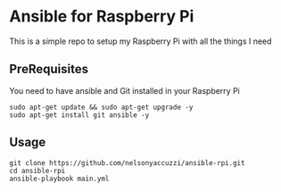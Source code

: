# Ansible for Raspberry Pi

This is a simple repo to setup my Raspberry Pi with all the things I need

## PreRequisites

You need to have ansible and Git installed in your Raspberry Pi

```
sudo apt-get update && sudo apt-get upgrade -y
sudo apt-get install git ansible -y
```

## Usage


```
git clone https://github.com/nelsonyaccuzzi/ansible-rpi.git
cd ansible-rpi
ansible-playbook main.yml
```
